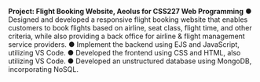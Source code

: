 <b>Project: Flight Booking Website, Aeolus for CSS227 Web Programming</b>
● Designed and developed a responsive flight booking website that enables
customers to book flights based on airline, seat class, flight time, and other criteria,
while also providing a back office for airline & flight management service providers.
● Implement the backend using EJS and JavaScript, utilizing VS Code.
● Developed the frontend using CSS and HTML, also utilizing VS Code.
● Developed an unstructured database using MongoDB, incorporating NoSQL.
